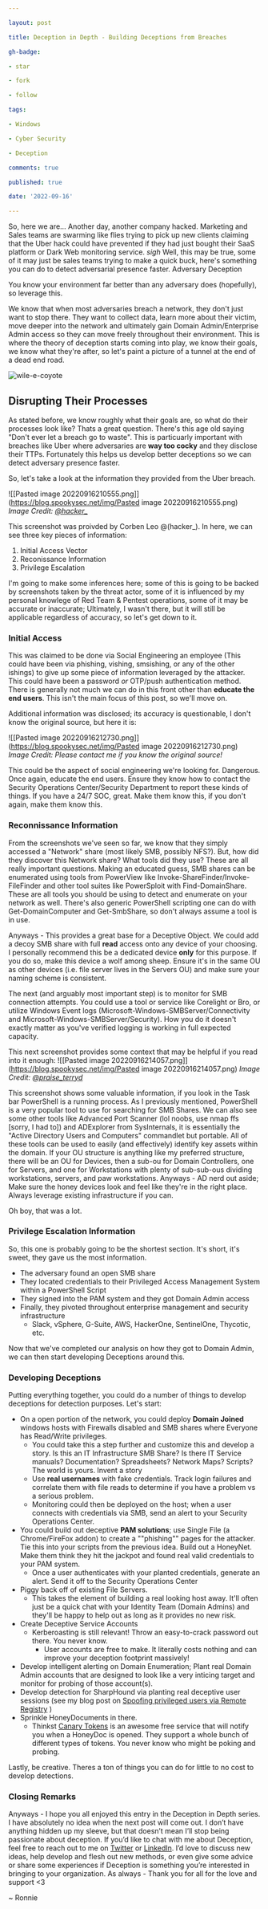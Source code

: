 ```yaml
---

layout: post

title: Deception in Depth - Building Deceptions from Breaches

gh-badge:

- star

- fork

- follow

tags:

- Windows

- Cyber Security

- Deception

comments: true

published: true

date: '2022-09-16'

---
```


So, here we are... Another day, another company hacked. Marketing and Sales teams are swarming like flies trying to pick up new clients claiming that the Uber hack could have prevented if they had just bought their SaaS platform or Dark Web monitoring service. *sigh* Well, this may be true, some of it may just be sales teams trying to make a quick buck, here's something you can do to detect adversarial presence faster. Adversary Deception

You know your environment far better than any adversary does (hopefully), so leverage this. 

We know that when most adversaries breach a network, they don't just want to stop there. They want to collect data, learn more about their victim, move deeper into the network and ultimately gain Domain Admin/Enterprise Admin access so they can move freely throughout their environment. This is where the theory of deception starts coming into play, we know their goals, we know what they're after, so let's paint a picture of a tunnel at the end of a dead end road.

![wile-e-coyote](https://c.tenor.com/PvsmswBxi48AAAAd/wile-e-coyote-and-the-road-runner-wile-e-coyote-runs-into-tunnel.gif)

## Disrupting Their Processes
As stated before, we know roughly what their goals are, so what do their processes look like? Thats a great question. There's this age old saying "Don't ever let a breach go to waste". This is particuarly important with breaches like Uber where adversaries are **way too cocky** and they disclose their TTPs. Fortunately this helps us develop better deceptions so we can detect adversary presence faster.

So, let's take a look at the information they provided from the Uber breach.

![[Pasted image 20220916210555.png]](https://blog.spookysec.net/img/Pasted image 20220916210555.png)
*Image Credit: [@hacker_](https://twitter.com/hacker_)*

This screenshot was proivded by Corben Leo @(hacker_). In here, we can see three key pieces of information:
1. Initial Access Vector
2. Reconissance Information
3. Privilege Escalation

I'm going to make some inferences here; some of this is going to be backed by screenshots taken by the threat actor, some of it is influenced by my personal knowlege of Red Team & Pentest operations, some of it may be accurate or inaccurate; Ultimately, I wasn't there, but it will still be applicable regardless of accuracy, so let's get down to it.

### Initial Access
This was claimed to be done via Social Engineering an employee (This could have been via phishing, vishing, smsishing, or any of the other ishings) to give up some piece of information leveraged by the attacker. This could have been a password *or* OTP/push authentication method. There is generally not much we can do in this front other than **educate the end users**. This isn't the main focus of this post, so we'll move on. 

Additional information was disclosed; its accuracy is questionable, I don't know the original source, but here it is:

![[Pasted image 20220916212730.png]](https://blog.spookysec.net/img/Pasted image 20220916212730.png)
*Image Credit: Please contact me if you know the original source!*

This could be the aspect of social engineering we're looking for. Dangerous. Once again, educate the end users. Ensure they know how to contact the Security Operations Center/Security Department to report these kinds of things. If you have a 24/7 SOC, great. Make them know this, if you don't again, make them know this. 

### Reconnissance Information
From the screenshots we've seen so far, we know that they simply accessed a "Network" share (most likely SMB, possibly NFS?). But, how did they discover this Network share? What tools did they use? These are all really important questions. Making an educated guess, SMB shares can be enumerated using tools from PowerView like Invoke-ShareFinder/Invoke-FileFinder and other tool suites like PowerSploit with Find-DomainShare. These are all tools you should be using to detect and enumerate on your network as well. There's also generic PowerShell scripting one can do with Get-DomainComputer and Get-SmbShare, so don't always assume a tool is in use.

Anyways - This provides a great base for a Deceptive Object. We could add a decoy SMB share with full **read** access onto any device of your choosing. I personally recommend this be a dedicated device **only** for this purpose. If you do so, make this device a wolf among sheep. Ensure it's in the same OU as other devices (i.e. file server lives in the Servers OU) and make sure your naming scheme is consistent.

The next (and arguably most important step) is to monitor for SMB connection attempts. You could use a tool or service like Corelight or Bro, or utilize Windows Event logs (Microsoft-Windows-SMBServer/Connectivity and Microsoft-Windows-SMBServer/Security). How you do it doesn't exactly matter as you've verified logging is working in full expected capacity.

This next screenshot provides some context that may be helpful if you read into it enough:
![[Pasted image 20220916214057.png]](https://blog.spookysec.net/img/Pasted image 20220916214057.png)
*Image Credit: [@praise_terryd](https://twitter.com/praise_terryd/status/1570583105123258369/photo/3)*

This screenshot shows some valuable information, if you look in the Task bar PowerShell is a running process. As I previously mentioned, PowerShell is a very popular tool to use for searching for SMB Shares. We can also see some other tools like Advanced Port Scanner (lol noobs, use nmap ffs \[sorry, I had to\]) and ADExplorer from SysInternals, it is essentially the "Active Directory Users and Computers" commandlet but portable. All of these tools can be used to easily (and effectively) identify key assets within the domain. If your OU structure is anything like my preferred structure, there will be an OU for Devices, then a sub-ou for Domain Controllers, one for Servers, and one for Workstations with plenty of sub-sub-ous dividing workstations, servers, and paw workstations. Anyways - AD nerd out aside; Make sure the honey devices look and feel like they're in the right place. Always leverage existing infrastructure if you can.

 Oh boy, that was a lot.
 
### Privilege Escalation Information
So, this one is probably going to be the shortest section. It's short, it's sweet, they gave us the most information.
- The adversary found an open SMB share 
- They located credentials to their Privileged Access Management System within a PowerShell Script
- They signed into the PAM system and they got Domain Admin access
- Finally, they pivoted throughout enterprise management and security infrastructure
	- Slack, vSphere, G-Suite, AWS, HackerOne, SentinelOne, Thycotic, etc.

Now that we've completed our analysis on how they got to Domain Admin, we can then start developing Deceptions around this.

### Developing Deceptions
Putting everything together, you could do a number of things to develop deceptions for detection purposes. Let's start:
- On a open portion of the network, you could deploy **Domain Joined** windows hosts with Firewalls disabled and SMB shares where Everyone has Read/Write privileges.
	- You could take this a step further and customize this and develop a story. Is this an IT Infrastructure SMB Share? Is there IT Service manuals? Documentation? Spreadsheets? Network Maps? Scripts? The world is yours. Invent a story
	- Use **real usernames** with fake credentials. Track login failures and correlate them with file reads to determine if you have a problem vs a serious problem.
	- Monitoring could then be deployed on the host; when a user connects with credentials via SMB, send an alert to your Security Operations Center.
- You could build out deceptive **PAM solutions**; use Single File (a Chrome/FireFox addon) to create a ""phishing"" pages for the attacker. Tie this into your scripts from the previous idea. Build out a HoneyNet. Make them think they hit the jackpot and found real valid credentials to your PAM system. 
	- Once a user authenticates with your planted credentials, generate an alert. Send it off to the Security Operations Center
- Piggy back off of existing File Servers. 
	- This takes the element of building a real looking host away. It'll often just be a quick chat with your Identity Team (Domain Admins) and they'll be happy to help out as long as it provides no new risk.
- Create Deceptive Service Accounts
	- Kerberoasting is still relevant! Throw an easy-to-crack password out there. You never know. 
		- User accounts are free to make. It literally costs nothing and can improve your deception footprint massively!
- Develop intelligent alerting on Domain Enumeration; Plant real Domain Admin accounts that are designed to look like a very inticing target and monitor for probing of those account(s).
- Develop detection for SharpHound via planting real deceptive user sessions (see my blog post on [Spoofing privileged users via Remote Registry](https://blog.spookysec.net/DnD-Deceiving-BH/) )
- Sprinkle HoneyDocuments in there. 
	- Thinkst [Canary Tokens](https://canarytokens.org/generate) is an awesome free service that will notify you when a HoneyDoc is opened. They support a whole bunch of different types of tokens. You never know who might be poking and probing.

Lastly, be creative. Theres a ton of things you can do for little to no cost to develop detections.

### Closing Remarks
Anyways - I hope you all enjoyed this entry in the Deception in Depth series. I have absolutely no idea when the next post will come out. I don’t have anything hidden up my sleeve, but that doesn’t mean I’ll stop being passionate about deception. If you’d like to chat with me about Deception, feel free to reach out to me on [Twitter](https://twitter.com/NaisuBanana) or [LinkedIn](https://www.linkedin.com/in/rbartwitz/). I’d love to discuss new ideas, help develop and flesh out new methods, or even give some advice or share some experiences if Deception is something you’re interested in bringing to your organization. As always - Thank you for all for the love and support <3 

~ Ronnie
